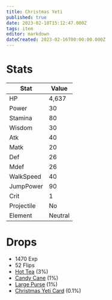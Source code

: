 ```yaml
---
title: Christmas Yeti
published: true
date: 2023-02-18T15:12:47.000Z
tags: item
editor: markdown
dateCreated: 2023-02-16T00:00:00.000Z
---
```


# Stats
|Stat|Value|
|-|-|
|HP|4,637|
|Power|30|
|Stamina|80|
|Wisdom|30|
|Atk|40|
|Matk|20|
|Def|26|
|Mdef|26|
|WalkSpeed|40|
|JumpPower|90|
|Crit|1|
|Projectile|No|
|Element|Neutral|

# Drops
 * 1470 Exp
 * 52 Flips
 * [Hot Tea](items/hot-tea.md) (3%)
 * [Candy Cane](items/candy-cane.md) (1%)
 * [Large Purse](items/large-purse.md) (1%)
 * [Christmas Yeti Card](items/christmas-yeti-card.md) (0.1%)
